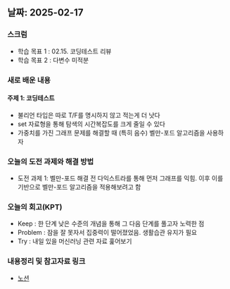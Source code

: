 
## 날짜: 2025-02-17

### 스크럼
- 학습 목표 1 : 02.15. 코딩테스트 리뷰
- 학습 목표 2 : 다변수 미적분 

### 새로 배운 내용
#### 주제 1: 코딩테스트
- 불리언 타입은 따로 T/F를 명시하지 않고 적는게 더 낫다
- set 자료형을 통해 탐색의 시간복잡도를 크게 줄일 수 있다
- 가중치를 가진 그래프 문제를 해결할 때 (특히 음수) 벨만-포드 알고리즘을 사용하자

### 오늘의 도전 과제와 해결 방법
- 도전 과제 1: 벨만-포드 해결 전 다익스트라를 통해 먼저 그래프를 익힘.
               이후 이를 기반으로 벨만-포드 알고리즘을 적용해보려고 함

### 오늘의 회고(KPT)
- Keep : 한 단계 낮은 수준의 개념을 통해 그 다음 단계를 풀고자 노력한 점
- Problem : 잠을 잘 못자서 집중력이 떨어졌었음. 생활습관 유지가 필요
- Try : 내일 있을 머신러닝 관련 자료 훑어보기

### 내용정리 및 참고자료 링크
- [노션](https://www.notion.so/250217-19d75a6ebc0a80db93f3f5a37489c7ab?pvs=4)

